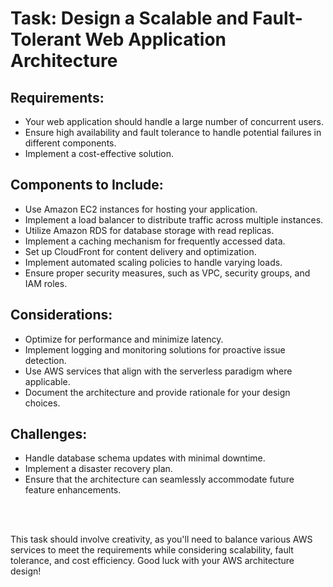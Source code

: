 # Task: Design a Scalable and Fault-Tolerant Web Application Architecture

## Requirements:

- Your web application should handle a large number of concurrent users.
- Ensure high availability and fault tolerance to handle potential failures in different components.
- Implement a cost-effective solution.

## Components to Include:

- Use Amazon EC2 instances for hosting your application.
- Implement a load balancer to distribute traffic across multiple instances.
- Utilize Amazon RDS for database storage with read replicas.
- Implement a caching mechanism for frequently accessed data.
- Set up CloudFront for content delivery and optimization.
- Implement automated scaling policies to handle varying loads.
- Ensure proper security measures, such as VPC, security groups, and IAM roles.

## Considerations:

- Optimize for performance and minimize latency.
- Implement logging and monitoring solutions for proactive issue detection.
- Use AWS services that align with the serverless paradigm where applicable.
- Document the architecture and provide rationale for your design choices.

## Challenges:

- Handle database schema updates with minimal downtime.
- Implement a disaster recovery plan.
- Ensure that the architecture can seamlessly accommodate future feature enhancements.
<br>
<br>

This task should involve creativity, as you'll need to balance various AWS services to meet the requirements while considering scalability, fault tolerance, and cost efficiency. Good luck with your AWS architecture design!